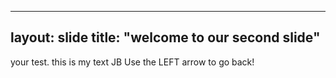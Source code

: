 ----
layout: slide 
title: "welcome to our second slide"
----
your test. this is my text JB
Use the LEFT arrow to go back!
